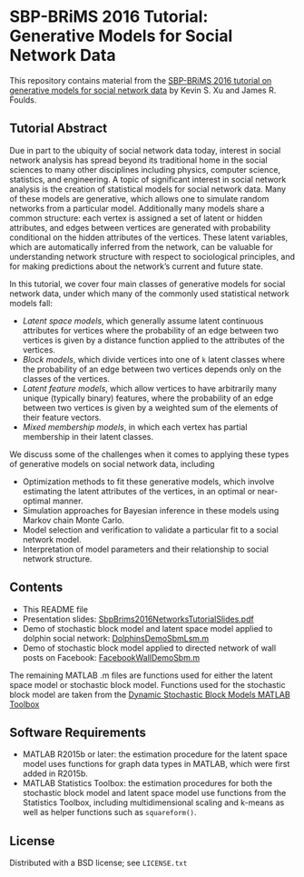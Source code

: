 # SBP-BRiMS 2016 Tutorial: Generative Models for Social Network Data
This repository contains material from the [SBP-BRiMS 2016 tutorial on generative models for social network data](http://sbp-brims.org/2016/tutorial07/) by Kevin S. Xu and James R. Foulds.

## Tutorial Abstract

Due in part to the ubiquity of social network data today, interest in social network analysis has spread beyond its traditional home in the social sciences to many other disciplines including physics, computer science, statistics, and engineering. A topic of significant interest in social network analysis is the creation of statistical models for social network data. Many of these models are generative, which allows one to simulate random networks from a particular model. Additionally many models share a common structure: each vertex is assigned a set of latent or hidden attributes, and edges between vertices are generated with probability conditional on the hidden attributes of the vertices. These latent variables, which are automatically inferred from the network, can be valuable for understanding network structure with respect to sociological principles, and for making predictions about the network’s current and future state.

In this tutorial, we cover four main classes of generative models for social network data, under which many of the commonly used statistical network models fall:

- *Latent space models*, which generally assume latent continuous attributes for vertices where the probability of an edge between two vertices is given by a distance function applied to the attributes of the vertices.
- *Block models*, which divide vertices into one of `k` latent classes where the probability of an edge between two vertices depends only on the classes of the vertices.
- *Latent feature models*, which allow vertices to have arbitrarily many unique (typically binary) features, where the probability of an edge between two vertices is given by a weighted sum of the elements of their feature vectors.
- *Mixed membership models*, in which each vertex has partial membership in their latent classes.

We discuss some of the challenges when it comes to applying these types of generative models on social network data, including

- Optimization methods to fit these generative models, which involve estimating the latent attributes of the vertices, in an optimal or near-optimal manner.
- Simulation approaches for Bayesian inference in these models using Markov chain Monte Carlo.
- Model selection and verification to validate a particular fit to a social network model.
- Interpretation of model parameters and their relationship to social network structure.

## Contents

- This README file
- Presentation slides: [SbpBrims2016NetworksTutorialSlides.pdf](SbpBrims2016NetworksTutorialSlides.pdf)
- Demo of stochastic block model and latent space model applied to dolphin social network: [DolphinsDemoSbmLsm.m](DolphinsDemoSbmLsm.m)
- Demo of stochastic block model applied to directed network of wall posts on Facebook: [FacebookWallDemoSbm.m](FacebookWallDemoSbm.m)

The remaining MATLAB .m files are functions used for either the latent space model or stochastic block model. Functions used for the stochastic block model are taken from the [Dynamic Stochastic Block Models MATLAB Toolbox](https://github.com/IdeasLabUT/Dynamic-Stochastic-Block-Model)

## Software Requirements

- MATLAB R2015b or later: the estimation procedure for the latent space model uses functions for graph data types in MATLAB, which were first added in R2015b.
- MATLAB Statistics Toolbox: the estimation procedures for both the stochastic block model and latent space model use functions from the Statistics Toolbox, including multidimensional scaling and k-means as well as helper functions such as `squareform()`.

## License

Distributed with a BSD license; see `LICENSE.txt`